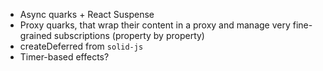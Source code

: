 - Async quarks + React Suspense
- Proxy quarks, that wrap their content in a proxy and manage very fine-grained subscriptions (property by property)
- createDeferred from `solid-js`
- Timer-based effects?